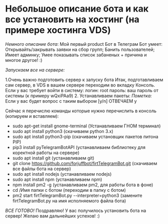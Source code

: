 # Небольшое описание бота и как все установить на хостинг (на примере хостинга VDS)

_Немного описание бота_:
Мой первый product Бот в Телеграм
Бот умеет: Открывайть/закрывать заявки на сбор групп; Банить пользователей; Имеет админку; Умее показывать список забаненых + причина и многое другое! :)

_Запускаем все на сервере:_

1.Очень важно подготовить сервер к запуску бота
Итак, подготавливаем сам сервер, в VDS в вашем сервере переходим во вкладку Консоль. Если у вас требует войти в систему:
логин: root
пароль: ваш пароль от системы (к примеру wQxiPAa9)
2. Устанавливаем пакеты:
*Пометка:* Если у вас будет вопрос с таким выбором [y/n] ОТВЕЧАЕМ y

Сейчас я перечислю команды которые нужно перечислить в консоль (копируем и вставляем):

* sudo apt-get install gnome-terminal    (Устанавливаем ГНОМ терминал)
* sudo apt install python3               (скачиваем python 3.x)
* sudo apt install python3-pip           (скачиваем установщик пакетов питона PIP)
* pip3 install pyTelegramBotAPI          (устанавливаем библиотеку для коректной работы на сервере)
* sudo apt install git                   (устанавливаем git)
* git clone https://github.com/forjuffbot/firtTelegramBot.git       (скачиваем все файлы бота на сервер)
* sudo apt install nodejs                (устанавливаем nodejs)
* sudo apt install npm                   (устанавливаем npm)
* npm install pm2 -g                     (устанавливаем pm2, для работы бота в фоне)
* cd /Имя папки с ботом                  (переходим в папку с ботом)
* pm2 start firtTelegramBot.py --interpreter=python3                 (замените firtTelegramBot.py на имя исполняемого файла бота)

_ВСЕ ГОТОВО!_
Поздравляю! У вас получилось установить бота на сервер! Желаю вам дальнейших успехов! :)
